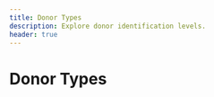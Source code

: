 ```yaml
---
title: Donor Types
description: Explore donor identification levels.
header: true
---
```


# Donor Types